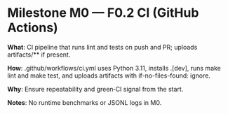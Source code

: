 # Milestone M0 — F0.2 CI (GitHub Actions)

**What**: CI pipeline that runs lint and tests on push and PR; uploads artifacts/** if present.

**How**: .github/workflows/ci.yml uses Python 3.11, installs .[dev], runs make lint and make test, and uploads artifacts with if-no-files-found: ignore.

**Why**: Ensure repeatability and green‐CI signal from the start.

**Notes**: No runtime benchmarks or JSONL logs in M0.